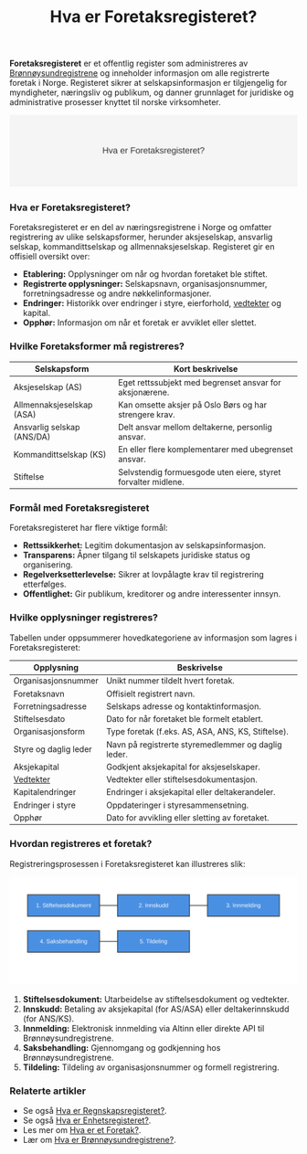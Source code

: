 ﻿---
title: "Hva er Foretaksregisteret?"
seoTitle: "Hva er Foretaksregisteret?"
description: '**Foretaksregisteret** er et offentlig register som administreres av [Brønnøysundregistrene](/blogs/regnskap/bronnoysundregistrene "Hva er Brønnøysundregist...'
---

**Foretaksregisteret** er et offentlig register som administreres av [Brønnøysundregistrene](/blogs/regnskap/bronnoysundregistrene "Hva er Brønnøysundregistrene? En Guide til Norges Registerforvalter") og inneholder informasjon om alle registrerte foretak i Norge. Registeret sikrer at selskapsinformasjon er tilgjengelig for myndigheter, næringsliv og publikum, og danner grunnlaget for juridiske og administrative prosesser knyttet til norske virksomheter.

![Oversikt over Foretaksregisteret og dets funksjon](hva-er-foretaksregisteret-image.svg)

### Hva er Foretaksregisteret?

Foretaksregisteret er en del av næringsregistrene i Norge og omfatter registrering av ulike selskapsformer, herunder aksjeselskap, ansvarlig selskap, kommandittselskap og allmennaksjeselskap. Registeret gir en offisiell oversikt over:

* **Etablering:** Opplysninger om når og hvordan foretaket ble stiftet.
* **Registrerte opplysninger:** Selskapsnavn, organisasjonsnummer, forretningsadresse og andre nøkkelinformasjoner.
* **Endringer:** Historikk over endringer i styre, eierforhold, [vedtekter](/blogs/regnskap/vedtekter "Vedtekter: Definisjon, Krav og Betydning i Norsk Regnskap") og kapital.
* **Opphør:** Informasjon om når et foretak er avviklet eller slettet.

### Hvilke Foretaksformer må registreres?

| **Selskapsform**               | **Kort beskrivelse**                                      |
|--------------------------------|-----------------------------------------------------------|
| Aksjeselskap (AS)             | Eget rettssubjekt med begrenset ansvar for aksjonærene.   |
| Allmennaksjeselskap (ASA)     | Kan omsette aksjer på Oslo Børs og har strengere krav.    |
| Ansvarlig selskap (ANS/DA)    | Delt ansvar mellom deltakerne, personlig ansvar.         |
| Kommandittselskap (KS)        | En eller flere komplementarer med ubegrenset ansvar.     |
| Stiftelse                     | Selvstendig formuesgode uten eiere, styret forvalter midlene. |

### Formål med Foretaksregisteret

Foretaksregisteret har flere viktige formål:

* **Rettssikkerhet:** Legitim dokumentasjon av selskapsinformasjon.
* **Transparens:** Åpner tilgang til selskapets juridiske status og organisering.
* **Regelverksetterlevelse:** Sikrer at lovpålagte krav til registrering etterfølges.
* **Offentlighet:** Gir publikum, kreditorer og andre interessenter innsyn.

### Hvilke opplysninger registreres?

Tabellen under oppsummerer hovedkategoriene av informasjon som lagres i Foretaksregisteret:

| **Opplysning**        | **Beskrivelse**                                                           |
|-----------------------|---------------------------------------------------------------------------|
| Organisasjonsnummer   | Unikt nummer tildelt hvert foretak.                                       |
| Foretaksnavn          | Offisielt registrert navn.                                                |
| Forretningsadresse    | Selskaps adresse og kontaktinformasjon.                                    |
| Stiftelsesdato        | Dato for når foretaket ble formelt etablert.                              |
| Organisasjonsform     | Type foretak (f.eks. AS, ASA, ANS, KS, Stiftelse).                         |
| Styre og daglig leder | Navn på registrerte styremedlemmer og daglig leder.                        |
| Aksjekapital          | Godkjent aksjekapital for aksjeselskaper.                                  |
| [Vedtekter](/blogs/regnskap/vedtekter "Vedtekter: Definisjon, Krav og Betydning i Norsk Regnskap")             | Vedtekter eller stiftelsesdokumentasjon.                                   |
| Kapitalendringer      | Endringer i aksjekapital eller deltakerandeler.                            |
| Endringer i styre     | Oppdateringer i styresammensetning.                                        |
| Opphør                | Dato for avvikling eller sletting av foretaket.                            |

### Hvordan registreres et foretak?

Registreringsprosessen i Foretaksregisteret kan illustreres slik:

![Registreringsprosess i Foretaksregisteret](foretaksregisteret-registreringsprosess.svg)

1. **Stiftelsesdokument:** Utarbeidelse av stiftelsesdokument og vedtekter.
2. **Innskudd:** Betaling av aksjekapital (for AS/ASA) eller deltakerinnskudd (for ANS/KS).
3. **Innmelding:** Elektronisk innmelding via Altinn eller direkte API til Brønnøysundregistrene.
4. **Saksbehandling:** Gjennomgang og godkjenning hos Brønnøysundregistrene.
5. **Tildeling:** Tildeling av organisasjonsnummer og formell registrering.

### Relaterte artikler

* Se også [Hva er Regnskapsregisteret?](/blogs/regnskap/hva-er-regnskapsregisteret "Hva er Regnskapsregisteret? Komplett Guide til Regnskapsregisteret i Norge").
* Se også [Hva er Enhetsregisteret?](/blogs/regnskap/enhetsregisteret "Hva er Enhetsregisteret? Oversikt over Enhetsregisteret").
* Les mer om [Hva er et Foretak?](/blogs/regnskap/hva-er-foretak "Hva er et Foretak? Komplett Guide til Foretaksformer i Norge").
* Lær om [Hva er Brønnøysundregistrene?](/blogs/regnskap/bronnoysundregistrene "Hva er Brønnøysundregistrene? En Guide til Norges Registerforvalter").










